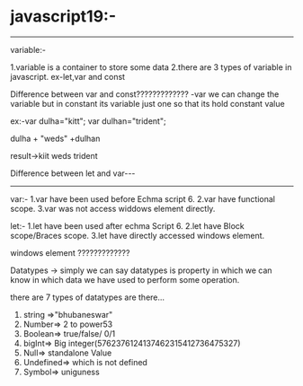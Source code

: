 # javascript19:-
******************
variable:-

1.variable is a container to store some data
2.there are 3 types of variable in javascript.
ex-let,var and const


Difference between var and const?????????????
-var we can change the variable but in constant its variable just one so  that its hold constant value 

ex:-var dulha="kitt";
var dulhan="trident";

dulha + "weds" +dulhan

result->kiit weds trident



Difference between let and var---
**************************************
var:-
1.var have been used before Echma script 6.
2.var have functional scope.
3.var was not access widdows element directly.

let:-
1.let have been used after echma Script 6.
2.let have Block scope/Braces scope.
3.let have directly accessed windows element.

windows element  ?????????????


Datatypes ->
simply we can say datatypes is property in which we can know in which data we have used to perform some operation.

there are 7 types of datatypes are there...
1. string =>"bhubaneswar"
2. Number=>  2 to power53
3. Boolean=> true/false/ 0/1
4. bigInt=> Big integer(5762376124137462315412736475327)
5. Null=> standalone Value
6. Undefined=> which is not defined
7. Symbol=> uniguness